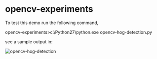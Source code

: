 # opencv-experiments

To test this demo run the following command,

opencv-experiments>c:\Python27\python.exe opencv-hog-detection.py

see a sample output in:

![opencv-hog-detection](snapshots/opencv-Hog-detection-sample1.png "sample run for opencv HOG detection")
